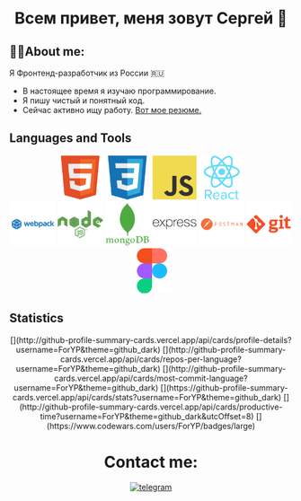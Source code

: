 # <p align="center">Всем привет, меня зовут Сергей 👋</p>

## 👨‍💻About me:

Я Фронтенд-разработчик из России 🇷🇺

- В настоящее время я изучаю программирование.
- Я пишу чистый и понятный код.
- Сейчас активно ищу работу. [Вот мое резюме.](https://raduzhnyj-vladimir.hh.ru/resume/e30cd7fcff0c502b090039ed1f6f7478337656)

## Languages and Tools

<div align="center">
  <img src="./image/html5-original.svg" alt="html" width="80" height="80">
  <img src="./image/css3-original.svg" alt="css" width="80" height="80">
  <img src="./image/javascript-original.svg" alt="js" width="80" height="80">
  <img src="./image/react-original-wordmark.svg" alt="react" width="80" height="80">
</div>
<div align="center">
  <img src="./image/webpack-plain-wordmark.svg" alt="webpack" width="80" height="80">
  <img src="./image/nodejs-plain-wordmark.svg" alt="node.js" width="80" height="80">
  <img src="./image/mongodb-plain-wordmark.svg" alt="mongoDB" width="80" height="80">
  <img src="./image/express-original-wordmark.svg" alt="express" width="80" height="80">
  <img src="./image/postman-plain-wordmark.svg" alt="postman" width="80" height="80">
  <img src="./image/git-plain-wordmark.svg" alt="git" width="80" height="80">
  <img src="./image/figma-original.svg" alt="figma" width="80" height="80">
</div>

## Statistics

<div align="center">
  [](http://github-profile-summary-cards.vercel.app/api/cards/profile-details?username=ForYP&theme=github_dark)
  [](http://github-profile-summary-cards.vercel.app/api/cards/repos-per-language?username=ForYP&theme=github_dark)
  [](http://github-profile-summary-cards.vercel.app/api/cards/most-commit-language?username=ForYP&theme=github_dark)
  [](https://github-profile-summary-cards.vercel.app/api/cards/stats?username=ForYP&theme=github_dark)
  [](http://github-profile-summary-cards.vercel.app/api/cards/productive-time?username=ForYP&theme=github_dark&utcOffset=8)
  [](https://www.codewars.com/users/ForYP/badges/large)
</div>
<div id="contacts" align="center">
  <h1>Contact me:</h1>
  <a href="https://t.me/Dobrovolskiy_it">
    <img src="https://shields.io./badge/Telegram-skyblue?style=for-the-badge&logo=Telegram&logoColor=white&color=blue" alt="telegram">
  </a>
</div>

